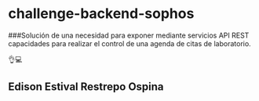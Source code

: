 # **challenge-backend-sophos**

###Solución de una necesidad para exponer mediante servicios API REST capacidades para realizar el control de una agenda de citas de laboratorio.

👌💻 

## Edison Estival Restrepo Ospina
